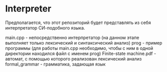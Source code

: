 # Interpreter

Предполагается, что этот репозиторий будет представлять из себя интерпретатор СИ-подобного языка.

main.cpp  - непосредственно интерпретатор (на данном этапе выполняет только лексический и синтаксический анализ)
prog - пример программы (для работы main.cpp необходимо, чтобы с ним в одной директории находился файл с именем prog)
Finite-state machine.pdf - автомат, с помощью которого реализован лексический анализ
formal_grammar - грамматика, задающая язык 
